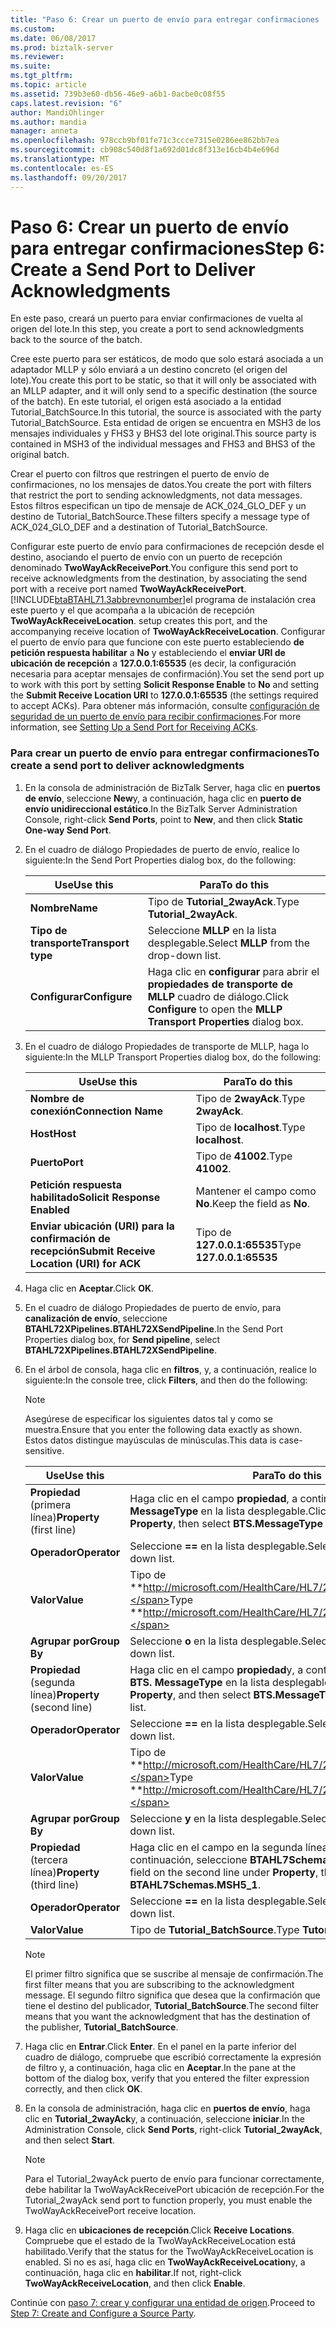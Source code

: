 ```yaml
---
title: "Paso 6: Crear un puerto de envío para entregar confirmaciones | Documentos de Microsoft"
ms.custom: 
ms.date: 06/08/2017
ms.prod: biztalk-server
ms.reviewer: 
ms.suite: 
ms.tgt_pltfrm: 
ms.topic: article
ms.assetid: 739b3e60-db56-46e9-a6b1-0acbe0c08f55
caps.latest.revision: "6"
author: MandiOhlinger
ms.author: mandia
manager: anneta
ms.openlocfilehash: 978ccb9bf01fe71c3ccce7315e0286ee862bb7ea
ms.sourcegitcommit: cb908c540d8f1a692d01dc8f313e16cb4b4e696d
ms.translationtype: MT
ms.contentlocale: es-ES
ms.lasthandoff: 09/20/2017
---
```

# <a name="step-6-create-a-send-port-to-deliver-acknowledgments"></a><span data-ttu-id="dca41-102">Paso 6: Crear un puerto de envío para entregar confirmaciones</span><span class="sxs-lookup"><span data-stu-id="dca41-102">Step 6: Create a Send Port to Deliver Acknowledgments</span></span>
<span data-ttu-id="dca41-103">En este paso, creará un puerto para enviar confirmaciones de vuelta al origen del lote.</span><span class="sxs-lookup"><span data-stu-id="dca41-103">In this step, you create a port to send acknowledgments back to the source of the batch.</span></span>  
  
 <span data-ttu-id="dca41-104">Cree este puerto para ser estáticos, de modo que solo estará asociada a un adaptador MLLP y sólo enviará a un destino concreto (el origen del lote).</span><span class="sxs-lookup"><span data-stu-id="dca41-104">You create this port to be static, so that it will only be associated with an MLLP adapter, and it will only send to a specific destination (the source of the batch).</span></span> <span data-ttu-id="dca41-105">En este tutorial, el origen está asociado a la entidad Tutorial_BatchSource.</span><span class="sxs-lookup"><span data-stu-id="dca41-105">In this tutorial, the source is associated with the party Tutorial_BatchSource.</span></span> <span data-ttu-id="dca41-106">Esta entidad de origen se encuentra en MSH3 de los mensajes individuales y FHS3 y BHS3 del lote original.</span><span class="sxs-lookup"><span data-stu-id="dca41-106">This source party is contained in MSH3 of the individual messages and FHS3 and BHS3 of the original batch.</span></span>  
  
 <span data-ttu-id="dca41-107">Crear el puerto con filtros que restringen el puerto de envío de confirmaciones, no los mensajes de datos.</span><span class="sxs-lookup"><span data-stu-id="dca41-107">You create the port with filters that restrict the port to sending acknowledgments, not data messages.</span></span> <span data-ttu-id="dca41-108">Estos filtros especifican un tipo de mensaje de ACK_024_GLO_DEF y un destino de Tutorial_BatchSource.</span><span class="sxs-lookup"><span data-stu-id="dca41-108">These filters specify a message type of ACK_024_GLO_DEF and a destination of Tutorial_BatchSource.</span></span>  
  
 <span data-ttu-id="dca41-109">Configurar este puerto de envío para confirmaciones de recepción desde el destino, asociando el puerto de envío con un puerto de recepción denominado **TwoWayAckReceivePort**.</span><span class="sxs-lookup"><span data-stu-id="dca41-109">You configure this send port to receive acknowledgments from the destination, by associating the send port with a receive port named **TwoWayAckReceivePort**.</span></span> [!INCLUDE[btaBTAHL71.3abbrevnonumber](../../includes/btabtahl71-3abbrevnonumber-md.md)]<span data-ttu-id="dca41-110">el programa de instalación crea este puerto y el que acompaña a la ubicación de recepción **TwoWayAckReceiveLocation**.</span><span class="sxs-lookup"><span data-stu-id="dca41-110"> setup creates this port, and the accompanying receive location of **TwoWayAckReceiveLocation**.</span></span> <span data-ttu-id="dca41-111">Configurar el puerto de envío para que funcione con este puerto estableciendo **de petición respuesta habilitar** a **No** y estableciendo el **enviar URI de ubicación de recepción** a  **127.0.0.1:65535** (es decir, la configuración necesaria para aceptar mensajes de confirmación).</span><span class="sxs-lookup"><span data-stu-id="dca41-111">You set the send port up to work with this port by setting **Solicit Response Enable** to **No** and setting the **Submit Receive Location URI** to **127.0.0.1:65535** (the settings required to accept ACKs).</span></span> <span data-ttu-id="dca41-112">Para obtener más información, consulte [configuración de seguridad de un puerto de envío para recibir confirmaciones](../../adapters-and-accelerators/accelerator-hl7/setting-up-a-send-port-for-receiving-acks.md).</span><span class="sxs-lookup"><span data-stu-id="dca41-112">For more information, see [Setting Up a Send Port for Receiving ACKs](../../adapters-and-accelerators/accelerator-hl7/setting-up-a-send-port-for-receiving-acks.md).</span></span>  
  
### <a name="to-create-a-send-port-to-deliver-acknowledgments"></a><span data-ttu-id="dca41-113">Para crear un puerto de envío para entregar confirmaciones</span><span class="sxs-lookup"><span data-stu-id="dca41-113">To create a send port to deliver acknowledgments</span></span>  
  
1.  <span data-ttu-id="dca41-114">En la consola de administración de BizTalk Server, haga clic en **puertos de envío**, seleccione **New**y, a continuación, haga clic en **puerto de envío unidireccional estático**.</span><span class="sxs-lookup"><span data-stu-id="dca41-114">In the BizTalk Server Administration Console, right-click **Send Ports**, point to **New**, and then click **Static One-way Send Port**.</span></span>  
  
2.  <span data-ttu-id="dca41-115">En el cuadro de diálogo Propiedades de puerto de envío, realice lo siguiente:</span><span class="sxs-lookup"><span data-stu-id="dca41-115">In the Send Port Properties dialog box, do the following:</span></span>  
  
    |<span data-ttu-id="dca41-116">Use</span><span class="sxs-lookup"><span data-stu-id="dca41-116">Use this</span></span>|<span data-ttu-id="dca41-117">Para</span><span class="sxs-lookup"><span data-stu-id="dca41-117">To do this</span></span>|  
    |--------------|----------------|  
    |<span data-ttu-id="dca41-118">**Nombre**</span><span class="sxs-lookup"><span data-stu-id="dca41-118">**Name**</span></span>|<span data-ttu-id="dca41-119">Tipo de **Tutorial_2wayAck**.</span><span class="sxs-lookup"><span data-stu-id="dca41-119">Type **Tutorial_2wayAck**.</span></span>|  
    |<span data-ttu-id="dca41-120">**Tipo de transporte**</span><span class="sxs-lookup"><span data-stu-id="dca41-120">**Transport type**</span></span>|<span data-ttu-id="dca41-121">Seleccione **MLLP** en la lista desplegable.</span><span class="sxs-lookup"><span data-stu-id="dca41-121">Select **MLLP** from the drop-down list.</span></span>|  
    |<span data-ttu-id="dca41-122">**Configurar**</span><span class="sxs-lookup"><span data-stu-id="dca41-122">**Configure**</span></span>|<span data-ttu-id="dca41-123">Haga clic en **configurar** para abrir el **propiedades de transporte de MLLP** cuadro de diálogo.</span><span class="sxs-lookup"><span data-stu-id="dca41-123">Click **Configure** to open the **MLLP Transport Properties** dialog box.</span></span>|  
  
3.  <span data-ttu-id="dca41-124">En el cuadro de diálogo Propiedades de transporte de MLLP, haga lo siguiente:</span><span class="sxs-lookup"><span data-stu-id="dca41-124">In the MLLP Transport Properties dialog box, do the following:</span></span>  
  
    |<span data-ttu-id="dca41-125">Use</span><span class="sxs-lookup"><span data-stu-id="dca41-125">Use this</span></span>|<span data-ttu-id="dca41-126">Para</span><span class="sxs-lookup"><span data-stu-id="dca41-126">To do this</span></span>|  
    |--------------|----------------|  
    |<span data-ttu-id="dca41-127">**Nombre de conexión**</span><span class="sxs-lookup"><span data-stu-id="dca41-127">**Connection Name**</span></span>|<span data-ttu-id="dca41-128">Tipo de **2wayAck**.</span><span class="sxs-lookup"><span data-stu-id="dca41-128">Type **2wayAck**.</span></span>|  
    |<span data-ttu-id="dca41-129">**Host**</span><span class="sxs-lookup"><span data-stu-id="dca41-129">**Host**</span></span>|<span data-ttu-id="dca41-130">Tipo de **localhost**.</span><span class="sxs-lookup"><span data-stu-id="dca41-130">Type **localhost**.</span></span>|  
    |<span data-ttu-id="dca41-131">**Puerto**</span><span class="sxs-lookup"><span data-stu-id="dca41-131">**Port**</span></span>|<span data-ttu-id="dca41-132">Tipo de **41002**.</span><span class="sxs-lookup"><span data-stu-id="dca41-132">Type **41002**.</span></span>|  
    |<span data-ttu-id="dca41-133">**Petición respuesta habilitado**</span><span class="sxs-lookup"><span data-stu-id="dca41-133">**Solicit Response Enabled**</span></span>|<span data-ttu-id="dca41-134">Mantener el campo como **No**.</span><span class="sxs-lookup"><span data-stu-id="dca41-134">Keep the field as **No**.</span></span>|  
    |<span data-ttu-id="dca41-135">**Enviar ubicación (URI) para la confirmación de recepción**</span><span class="sxs-lookup"><span data-stu-id="dca41-135">**Submit Receive Location (URI) for ACK**</span></span>|<span data-ttu-id="dca41-136">Tipo de **127.0.0.1:65535**</span><span class="sxs-lookup"><span data-stu-id="dca41-136">Type **127.0.0.1:65535**</span></span>|  
  
4.  <span data-ttu-id="dca41-137">Haga clic en **Aceptar**.</span><span class="sxs-lookup"><span data-stu-id="dca41-137">Click **OK**.</span></span>  
  
5.  <span data-ttu-id="dca41-138">En el cuadro de diálogo Propiedades de puerto de envío, para **canalización de envío**, seleccione **BTAHL72XPipelines.BTAHL72XSendPipeline**.</span><span class="sxs-lookup"><span data-stu-id="dca41-138">In the Send Port Properties dialog box, for **Send pipeline**, select **BTAHL72XPipelines.BTAHL72XSendPipeline**.</span></span>  
  
6.  <span data-ttu-id="dca41-139">En el árbol de consola, haga clic en **filtros**, y, a continuación, realice lo siguiente:</span><span class="sxs-lookup"><span data-stu-id="dca41-139">In the console tree, click **Filters**, and then do the following:</span></span>  
  
    > [!NOTE]
    >  <span data-ttu-id="dca41-140">Asegúrese de especificar los siguientes datos tal y como se muestra.</span><span class="sxs-lookup"><span data-stu-id="dca41-140">Ensure that you enter the following data exactly as shown.</span></span> <span data-ttu-id="dca41-141">Estos datos distingue mayúsculas de minúsculas.</span><span class="sxs-lookup"><span data-stu-id="dca41-141">This data is case-sensitive.</span></span>  
  
    |<span data-ttu-id="dca41-142">Use</span><span class="sxs-lookup"><span data-stu-id="dca41-142">Use this</span></span>|<span data-ttu-id="dca41-143">Para</span><span class="sxs-lookup"><span data-stu-id="dca41-143">To do this</span></span>|  
    |--------------|----------------|  
    |<span data-ttu-id="dca41-144">**Propiedad** (primera línea)</span><span class="sxs-lookup"><span data-stu-id="dca41-144">**Property** (first line)</span></span>|<span data-ttu-id="dca41-145">Haga clic en el campo **propiedad**, a continuación, seleccione **BTS. MessageType** en la lista desplegable.</span><span class="sxs-lookup"><span data-stu-id="dca41-145">Click the field under **Property**, then select **BTS.MessageType** from the drop-down list.</span></span>|  
    |<span data-ttu-id="dca41-146">**Operador**</span><span class="sxs-lookup"><span data-stu-id="dca41-146">**Operator**</span></span>|<span data-ttu-id="dca41-147">Seleccione  **==**  en la lista desplegable.</span><span class="sxs-lookup"><span data-stu-id="dca41-147">Select **==** from the drop-down list.</span></span>|  
    |<span data-ttu-id="dca41-148">**Valor**</span><span class="sxs-lookup"><span data-stu-id="dca41-148">**Value**</span></span>|<span data-ttu-id="dca41-149">Tipo de **http://microsoft.com/HealthCare/HL7/2X#ACK_24_GLO_DEF**.</span><span class="sxs-lookup"><span data-stu-id="dca41-149">Type **http://microsoft.com/HealthCare/HL7/2X#ACK_24_GLO_DEF**.</span></span>|  
    |<span data-ttu-id="dca41-150">**Agrupar por**</span><span class="sxs-lookup"><span data-stu-id="dca41-150">**Group By**</span></span>|<span data-ttu-id="dca41-151">Seleccione **o** en la lista desplegable.</span><span class="sxs-lookup"><span data-stu-id="dca41-151">Select **OR** from the drop-down list.</span></span>|  
    |<span data-ttu-id="dca41-152">**Propiedad** (segunda línea)</span><span class="sxs-lookup"><span data-stu-id="dca41-152">**Property** (second line)</span></span>|<span data-ttu-id="dca41-153">Haga clic en el campo **propiedad**y, a continuación, seleccione **BTS. MessageType** en la lista desplegable.</span><span class="sxs-lookup"><span data-stu-id="dca41-153">Click the field under **Property**, and then select **BTS.MessageType** from the drop-down list.</span></span>|  
    |<span data-ttu-id="dca41-154">**Operador**</span><span class="sxs-lookup"><span data-stu-id="dca41-154">**Operator**</span></span>|<span data-ttu-id="dca41-155">Seleccione  **==**  en la lista desplegable.</span><span class="sxs-lookup"><span data-stu-id="dca41-155">Select **==** from the drop-down list.</span></span>|  
    |<span data-ttu-id="dca41-156">**Valor**</span><span class="sxs-lookup"><span data-stu-id="dca41-156">**Value**</span></span>|<span data-ttu-id="dca41-157">Tipo de **http://microsoft.com/HealthCare/HL7/2X#ACK_25_GLO_DEF.**</span><span class="sxs-lookup"><span data-stu-id="dca41-157">Type **http://microsoft.com/HealthCare/HL7/2X#ACK_25_GLO_DEF.**</span></span>|  
    |<span data-ttu-id="dca41-158">**Agrupar por**</span><span class="sxs-lookup"><span data-stu-id="dca41-158">**Group By**</span></span>|<span data-ttu-id="dca41-159">Seleccione **y** en la lista desplegable.</span><span class="sxs-lookup"><span data-stu-id="dca41-159">Select **And** from the drop-down list.</span></span>|  
    |<span data-ttu-id="dca41-160">**Propiedad** (tercera línea)</span><span class="sxs-lookup"><span data-stu-id="dca41-160">**Property** (third line)</span></span>|<span data-ttu-id="dca41-161">Haga clic en el campo en la segunda línea en **propiedad**, a continuación, seleccione **BTAHL7Schemas.MSH5_1**.</span><span class="sxs-lookup"><span data-stu-id="dca41-161">Click the field on the second line under **Property**, then select **BTAHL7Schemas.MSH5_1**.</span></span>|  
    |<span data-ttu-id="dca41-162">**Operador**</span><span class="sxs-lookup"><span data-stu-id="dca41-162">**Operator**</span></span>|<span data-ttu-id="dca41-163">Seleccione  **==**  en la lista desplegable.</span><span class="sxs-lookup"><span data-stu-id="dca41-163">Select **==** from the drop-down list.</span></span>|  
    |<span data-ttu-id="dca41-164">**Valor**</span><span class="sxs-lookup"><span data-stu-id="dca41-164">**Value**</span></span>|<span data-ttu-id="dca41-165">Tipo de **Tutorial_BatchSource**.</span><span class="sxs-lookup"><span data-stu-id="dca41-165">Type **Tutorial_BatchSource**.</span></span>|  
  
    > [!NOTE]
    >  <span data-ttu-id="dca41-166">El primer filtro significa que se suscribe al mensaje de confirmación.</span><span class="sxs-lookup"><span data-stu-id="dca41-166">The first filter means that you are subscribing to the acknowledgment message.</span></span> <span data-ttu-id="dca41-167">El segundo filtro significa que desea que la confirmación que tiene el destino del publicador, **Tutorial_BatchSource**.</span><span class="sxs-lookup"><span data-stu-id="dca41-167">The second filter means that you want the acknowledgment that has the destination of the publisher, **Tutorial_BatchSource**.</span></span>  
  
7.  <span data-ttu-id="dca41-168">Haga clic en **Entrar**.</span><span class="sxs-lookup"><span data-stu-id="dca41-168">Click **Enter**.</span></span> <span data-ttu-id="dca41-169">En el panel en la parte inferior del cuadro de diálogo, compruebe que escribió correctamente la expresión de filtro y, a continuación, haga clic en **Aceptar**.</span><span class="sxs-lookup"><span data-stu-id="dca41-169">In the pane at the bottom of the dialog box, verify that you entered the filter expression correctly, and then click **OK**.</span></span>  
  
8.  <span data-ttu-id="dca41-170">En la consola de administración, haga clic en **puertos de envío**, haga clic en **Tutorial_2wayAck**y, a continuación, seleccione **iniciar**.</span><span class="sxs-lookup"><span data-stu-id="dca41-170">In the Administration Console, click **Send Ports**, right-click **Tutorial_2wayAck**, and then select **Start**.</span></span>  
  
    > [!NOTE]
    >  <span data-ttu-id="dca41-171">Para el Tutorial_2wayAck puerto de envío para funcionar correctamente, debe habilitar la TwoWayAckReceivePort ubicación de recepción.</span><span class="sxs-lookup"><span data-stu-id="dca41-171">For the Tutorial_2wayAck send port to function properly, you must enable the TwoWayAckReceivePort receive location.</span></span>  
  
9. <span data-ttu-id="dca41-172">Haga clic en **ubicaciones de recepción**.</span><span class="sxs-lookup"><span data-stu-id="dca41-172">Click **Receive Locations**.</span></span> <span data-ttu-id="dca41-173">Compruebe que el estado de la TwoWayAckReceiveLocation está habilitado.</span><span class="sxs-lookup"><span data-stu-id="dca41-173">Verify that the status for the TwoWayAckReceiveLocation is enabled.</span></span> <span data-ttu-id="dca41-174">Si no es así, haga clic en **TwoWayAckReceiveLocation**y, a continuación, haga clic en **habilitar**.</span><span class="sxs-lookup"><span data-stu-id="dca41-174">If not, right-click **TwoWayAckReceiveLocation**, and then click **Enable**.</span></span>  
  
 <span data-ttu-id="dca41-175">Continúe con [paso 7: crear y configurar una entidad de origen](../../adapters-and-accelerators/accelerator-hl7/step-7-create-and-configure-a-source-party.md).</span><span class="sxs-lookup"><span data-stu-id="dca41-175">Proceed to [Step 7: Create and Configure a Source Party](../../adapters-and-accelerators/accelerator-hl7/step-7-create-and-configure-a-source-party.md).</span></span>